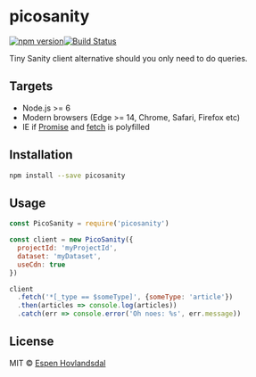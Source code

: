 # picosanity

[![npm version](https://img.shields.io/npm/v/picosanity.svg?style=flat-square)](http://browsenpm.org/package/picosanity)[![Build Status](https://img.shields.io/travis/rexxars/picosanity/master.svg?style=flat-square)](https://travis-ci.org/rexxars/picosanity)

Tiny Sanity client alternative should you only need to do queries.

## Targets

- Node.js >= 6
- Modern browsers (Edge >= 14, Chrome, Safari, Firefox etc)
- IE if [Promise](https://github.com/taylorhakes/promise-polyfill) and [fetch](https://github.com/github/fetch) is polyfilled

## Installation

```bash
npm install --save picosanity
```

## Usage

```js
const PicoSanity = require('picosanity')

const client = new PicoSanity({
  projectId: 'myProjectId',
  dataset: 'myDataset',
  useCdn: true
})

client
  .fetch('*[_type == $someType]', {someType: 'article'})
  .then(articles => console.log(articles))
  .catch(err => console.error('Oh noes: %s', err.message))
```

## License

MIT © [Espen Hovlandsdal](https://espen.codes/)
